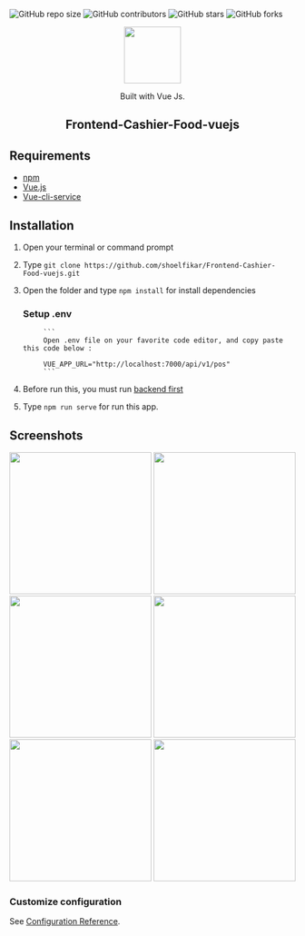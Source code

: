 ![GitHub repo size](https://img.shields.io/github/repo-size/shoelfikar/Frontend-Cashier-Food-vuejs)
![GitHub contributors](https://img.shields.io/github/contributors/shoelfikar/Frontend-Cashier-Food-vuejs)
![GitHub stars](https://img.shields.io/github/stars/shoelfikar/Frontend-Cashier-Food-vuejs?style=social)
![GitHub forks](https://img.shields.io/github/forks/shoelfikar/Frontend-Cashier-Food-vuejs?style=social)

<p align="center">
  <img height="100" src="https://vuejs.org/images/logo.png">
</p>
<p align="center">
  Built with Vue Js.
</p>

<h2 align="center">Frontend-Cashier-Food-vuejs</h2>






## Requirements

- [npm](https://www.npmjs.com/)
- [Vue.js](https://vuejs.org/v2/guide/)
- [Vue-cli-service](https://cli.vuejs.org/guide/)


## Installation

1. Open your terminal or command prompt
2. Type `git clone https://github.com/shoelfikar/Frontend-Cashier-Food-vuejs.git`
3. Open the folder and type `npm install` for install dependencies
     ### Setup .env

            ```
            Open .env file on your favorite code editor, and copy paste this code below :

            VUE_APP_URL="http://localhost:7000/api/v1/pos"
            ```
4. Before run this, you must run [backend first](#related-project-backend)
5. Type `npm run serve` for run this app.

## Screenshots

<p align='center'>
  <span>
    <image width="250" src='https://github.com/shoelfikar/Frontend-Cashier-Food-vuejs/blob/master/src/assets/screenshoot/Register.png'/>
    <image width="250" src='https://github.com/shoelfikar/Frontend-Cashier-Food-vuejs/blob/master/src/assets/screenshoot/Login.png' />
    <image width="250" src='https://github.com/shoelfikar/Frontend-Cashier-Food-vuejs/blob/master/src/assets/screenshoot/Order.png' />
    <image width="250" src='https://github.com/shoelfikar/Frontend-Cashier-Food-vuejs/blob/master/src/assets/screenshoot/Add-menu.png'/>
    <image width="250" src='https://github.com/shoelfikar/Frontend-Cashier-Food-vuejs/blob/master/src/assets/screenshoot/Order-list.png'/>
    <image width="250" src='https://github.com/shoelfikar/Frontend-Cashier-Food-vuejs/blob/master/src/assets/screenshoot/checkout.png'/>
     


### Customize configuration
See [Configuration Reference](https://cli.vuejs.org/config/).

